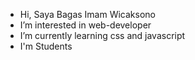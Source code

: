 - Hi, Saya Bagas Imam Wicaksono
- I’m interested in web-developer
- I’m currently learning css and javascript
- I'm Students

<!---
zx0123/zx0123 is a ✨ special ✨ repository because its `README.md` (this file) appears on your GitHub profile.
You can click the Preview link to take a look at your changes.
--->
